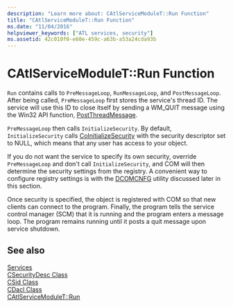 ```yaml
---
description: "Learn more about: CAtlServiceModuleT::Run Function"
title: "CAtlServiceModuleT::Run Function"
ms.date: "11/04/2016"
helpviewer_keywords: ["ATL services, security"]
ms.assetid: 42c010f0-e60e-459c-a63b-a53a24cda93b
---
```

# CAtlServiceModuleT::Run Function

`Run` contains calls to `PreMessageLoop`, `RunMessageLoop`, and `PostMessageLoop`. After being called, `PreMessageLoop` first stores the service's thread ID. The service will use this ID to close itself by sending a WM_QUIT message using the Win32 API function, [PostThreadMessage](/windows/win32/api/winuser/nf-winuser-postthreadmessagew).

`PreMessageLoop` then calls `InitializeSecurity`. By default, `InitializeSecurity` calls [CoInitializeSecurity](/windows/win32/api/combaseapi/nf-combaseapi-coinitializesecurity) with the security descriptor set to NULL, which means that any user has access to your object.

If you do not want the service to specify its own security, override `PreMessageLoop` and don't call `InitializeSecurity`, and COM will then determine the security settings from the registry. A convenient way to configure registry settings is with the [DCOMCNFG](../atl/dcomcnfg.md) utility discussed later in this section.

Once security is specified, the object is registered with COM so that new clients can connect to the program. Finally, the program tells the service control manager (SCM) that it is running and the program enters a message loop. The program remains running until it posts a quit message upon service shutdown.

## See also

[Services](../atl/atl-services.md)<br/>
[CSecurityDesc Class](../atl/reference/csecuritydesc-class.md)<br/>
[CSid Class](../atl/reference/csid-class.md)<br/>
[CDacl Class](../atl/reference/cdacl-class.md)<br/>
[CAtlServiceModuleT::Run](../atl/reference/catlservicemodulet-class.md#run)
